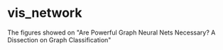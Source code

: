 # vis_network
The figures showed on "Are Powerful Graph Neural Nets Necessary? A Dissection on Graph Classification"
